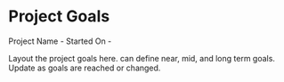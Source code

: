# Project Goals

Project Name - 
Started On - 

Layout the project goals here. can define near, mid, and long term goals. Update as goals are reached or changed.